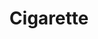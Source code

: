 ---
weight: 1
images:
- /images/photos/20230405 - Sortie Photo - Stéphane G. - 0084.jpg
title: Cigarette
tags:
- portrait
- work
---